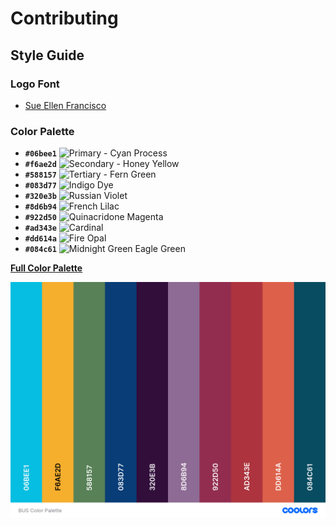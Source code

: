 # Contributing

## Style Guide

### Logo Font

- [Sue Ellen Francisco](https://fonts.google.com/specimen/Sue+Ellen+Francisco#standard-styles)

### Color Palette

- **`#06bee1`** ![Primary - Cyan Process](https://img.shields.io/badge/-Primary%20--%20Cyan%20Process-%2306bee1?style=for-the-badge)
- **`#f6ae2d`** ![Secondary - Honey Yellow](https://img.shields.io/badge/-Secondary%20--%20Honey%20Yellow-%23f6ae2d?style=for-the-badge)
- **`#588157`** ![Tertiary - Fern Green](https://img.shields.io/badge/-Tertiary%20--%20Fern%20Green-%23588157?style=for-the-badge)
- **`#083d77`** ![Indigo Dye](https://img.shields.io/badge/-Indigo%20Dye-%23083d77?style=for-the-badge)
- **`#320e3b`** ![Russian Violet](https://img.shields.io/badge/-Russian%20Violet-%23320e3b?style=for-the-badge)
- **`#8d6b94`** ![French Lilac](https://img.shields.io/badge/-French%20Lilac-%238d6b94?style=for-the-badge)
- **`#922d50`** ![Quinacridone Magenta](https://img.shields.io/badge/-Quinacridone%20Magenta-%23922d50?style=for-the-badge)
- **`#ad343e`** ![Cardinal](https://img.shields.io/badge/-Cardinal-%23ad343e?style=for-the-badge)
- **`#dd614a`** ![Fire Opal](https://img.shields.io/badge/-Fire%20Opal-%23dd614a?style=for-the-badge)
- **`#084c61`** ![Midnight Green Eagle Green](https://img.shields.io/badge/-Midnight%20Green%20Eagle%20Green-%23084c61?style=for-the-badge)

[**Full Color Palette**](https://coolors.co/06bee1-f6ae2d-588157-083d77-320e3b-8d6b94-922d50-ad343e-dd614a-084c61)

[![Full Color Palette](bus-color-palette.png)](https://coolors.co/06bee1-f6ae2d-588157-083d77-320e3b-8d6b94-922d50-ad343e-dd614a-084c61)
